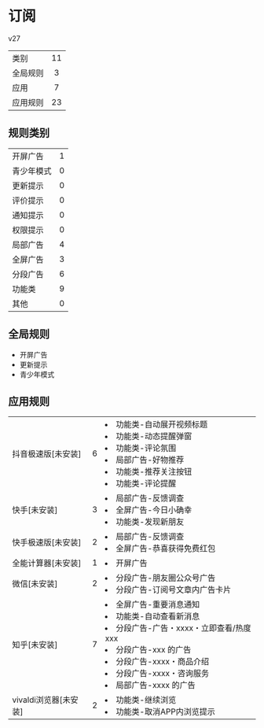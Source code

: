 # 订阅

v27

|||
| - |:-:|
|类别|11|
|全局规则|3|
|应用|7|
|应用规则|23|

## 规则类别

|||
| - |:-:|
|开屏广告|1|
|青少年模式|0|
|更新提示|0|
|评价提示|0|
|通知提示|0|
|权限提示|0|
|局部广告|4|
|全屏广告|3|
|分段广告|6|
|功能类|9|
|其他|0|

## 全局规则

- 开屏广告
- 更新提示
- 青少年模式

## 应用规则

||||
| - |:-:|-|
|抖音极速版[未安装]|6|<li>功能类-自动展开视频标题<li>功能类-动态提醒弹窗<li>功能类-评论氛围<li>局部广告-好物推荐<li>功能类-推荐关注按钮<li>功能类-评论提醒|
|快手[未安装]|3|<li>局部广告-反馈调查<li>全屏广告-今日小确幸<li>功能类-发现新朋友|
|快手极速版[未安装]|2|<li>局部广告-反馈调查<li>全屏广告-恭喜获得免费红包|
|全能计算器[未安装]|1|<li>开屏广告|
|微信[未安装]|2|<li>分段广告-朋友圈公众号广告<li>分段广告-订阅号文章内广告卡片|
|知乎[未安装]|7|<li>全屏广告-重要消息通知<li>功能类-自动查看新消息<li>分段广告-广告・xxxx・立即查看/热度xxx<li>分段广告-xxx 的广告<li>分段广告-xxxx・商品介绍<li>分段广告-xxxx・咨询服务<li>局部广告-xxxx 的广告|
|vivaldi浏览器[未安装]|2|<li>功能类-继续浏览<li>功能类-取消APP内浏览提示|
